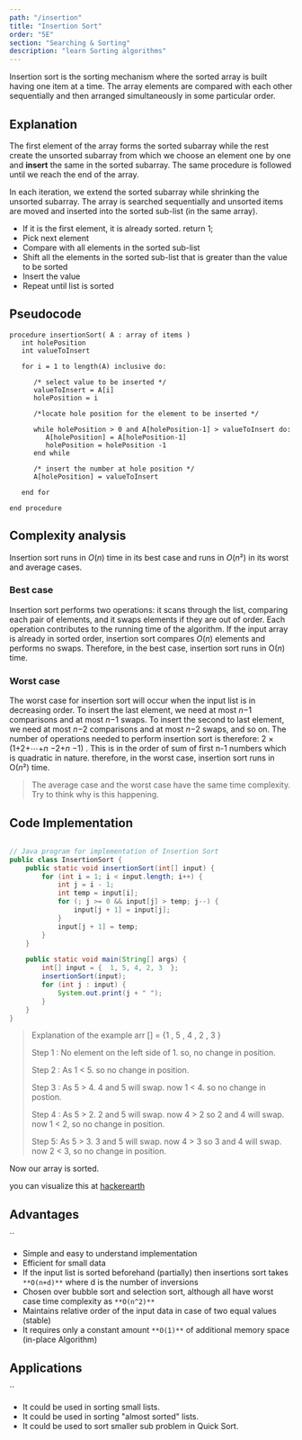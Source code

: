 ```yaml
---
path: "/insertion"
title: "Insertion Sort"
order: "5E"
section: "Searching & Sorting"
description: "learn Sorting algorithms"
---
```

Insertion sort is the sorting mechanism where the sorted array is built having one item at a time. The array elements are compared with each other sequentially and then arranged simultaneously in some particular order.

## Explanation

The first element of the array forms the sorted subarray while the rest create the unsorted subarray from which we choose an element one by one and **insert** the same in the sorted subarray. The same procedure is followed until we reach the end of the array.

In each iteration, we extend the sorted subarray while shrinking the unsorted subarray. The array is searched sequentially and unsorted items are moved and inserted into the sorted sub-list (in the same array).

* If it is the first element, it is already sorted. return 1;
* Pick next element
* Compare with all elements in the sorted sub-list
* Shift all the elements in the sorted sub-list that is greater than the value to be sorted
* Insert the value
* Repeat until list is sorted

## Pseudocode
```pseudocode
procedure insertionSort( A : array of items )
   int holePosition
   int valueToInsert
	
   for i = 1 to length(A) inclusive do:
	
      /* select value to be inserted */
      valueToInsert = A[i]
      holePosition = i
      
      /*locate hole position for the element to be inserted */
		
      while holePosition > 0 and A[holePosition-1] > valueToInsert do:
         A[holePosition] = A[holePosition-1]
         holePosition = holePosition -1
      end while
		
      /* insert the number at hole position */
      A[holePosition] = valueToInsert
      
   end for
	
end procedure
```



## Complexity analysis

Insertion sort runs in *O*(*n*) time in its best case and runs in *O*(*n*²) in its worst and average cases.

### Best case

Insertion sort performs two operations: it scans through the list, comparing each pair of elements, and it swaps elements if they are out of order. Each operation contributes to the running time of the algorithm. If the input array is already in sorted order, insertion sort compares *O*(*n*) elements and performs no swaps. Therefore, in the best case, insertion sort runs in O(*n*) time.

### Worst case

The worst case for insertion sort will occur when the input list is in decreasing order. To insert the last element, we need at most *n*−1 comparisons and at most *n*−1 swaps. To insert the second to last element, we need at most *n*−2 comparisons and at most *n*−2 swaps, and so on. The number of operations needed to perform insertion sort is therefore: 2 × (1+2+⋯+*n* −2+*n* −1) . This is in the order of sum of first n-1 numbers which is quadratic in nature. therefore, in the worst case, insertion sort runs in O(*n*²) time.



> The average case and the worst case have the same time complexity. Try to think why is this happening.



## Code Implementation

```java

// Java program for implementation of Insertion Sort
public class InsertionSort {
    public static void insertionSort(int[] input) {
        for (int i = 1; i < input.length; i++) {
            int j = i - 1;
            int temp = input[i];
            for (; j >= 0 && input[j] > temp; j--) {
                input[j + 1] = input[j];
            }
            input[j + 1] = temp;
        }
    }

    public static void main(String[] args) {
        int[] input = {  1, 5, 4, 2, 3  };
        insertionSort(input);
        for (int j : input) {
            System.out.print(j + " ");
        }
    }
}
```

>
>
>Explanation of the example  arr [] = {1 , 5 , 4 , 2 , 3 }
>
>Step 1 : No element on the left side of 1. so, no change in position.
>
>Step 2 : As 1 < 5. so no change in position.
>
>Step 3 : As 5 > 4. 4 and 5 will swap. now 1 < 4. so no change in postion.
>
>Step 4 : As 5 > 2. 2 and 5 will swap. now 4 > 2 so 2 and 4 will swap. now 1 < 2, so no change in position.
>
>Step 5: As  5 > 3. 3 and 5 will swap. now 4 > 3 so 3 and 4 will swap. now 2 < 3, so no change in position. 

Now our array is sorted.

you can visualize this at [hackerearth](https://www.hackerearth.com/practice/algorithms/sorting/insertion-sort/visualize/) 

## Advantages
``



- Simple and easy to understand implementation
- Efficient for small data
- If the input list is sorted beforehand (partially) then insertions sort takes `**O(n+d)**` where d is the number of inversions
- Chosen over bubble sort and selection sort, although all have worst case time complexity as `**O(n^2)**`
- Maintains relative order of the input data in case of two equal values (stable)
- It requires only a constant amount `**O(1)**` of additional memory space (in-place Algorithm)



## Applications
``



- It could be used in sorting small lists.
- It could be used in sorting "almost sorted" lists.
- It could be used to sort smaller sub problem in Quick Sort.



